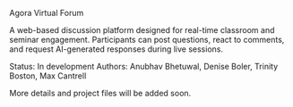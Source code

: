 Agora Virtual Forum

A web-based discussion platform designed for real-time classroom and seminar engagement.
Participants can post questions, react to comments, and request AI-generated responses during live sessions.

Status: In development
Authors: Anubhav Bhetuwal, Denise Boler, Trinity Boston, Max Cantrell

More details and project files will be added soon.
